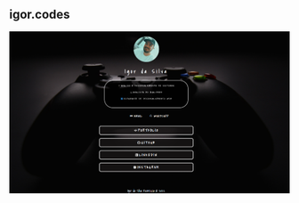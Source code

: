 <h2>igor.codes</h2>
<img src="https://github.com/igorrsilvaaf/igor.codes2023/blob/master/imagens/ProjetoFinal.png">
